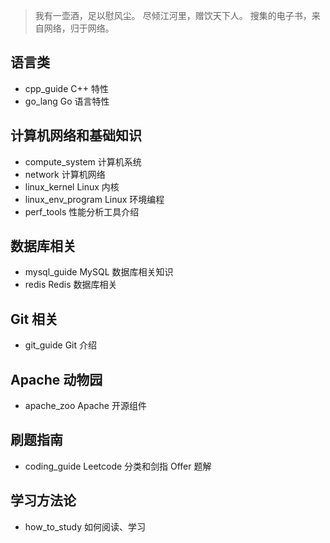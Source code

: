 > 我有一壶酒，足以慰风尘。
> 尽倾江河里，赠饮天下人。
搜集的电子书，来自网络，归于网络。
## 语言类
* cpp_guide C++ 特性
* go_lang Go 语言特性
## 计算机网络和基础知识
* compute_system 计算机系统
* network 计算机网络
* linux_kernel Linux 内核
* linux_env_program Linux 环境编程
* perf_tools 性能分析工具介绍
## 数据库相关
* mysql_guide MySQL 数据库相关知识
* redis Redis 数据库相关
## Git 相关
* git_guide Git 介绍
## Apache 动物园
* apache_zoo Apache 开源组件
## 刷题指南
* coding_guide Leetcode 分类和剑指 Offer 题解
## 学习方法论
* how_to_study 如何阅读、学习

